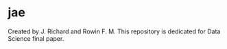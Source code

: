 # jae
Created by J. Richard and Rowin F. M.
This repository is dedicated for Data Science final paper.
